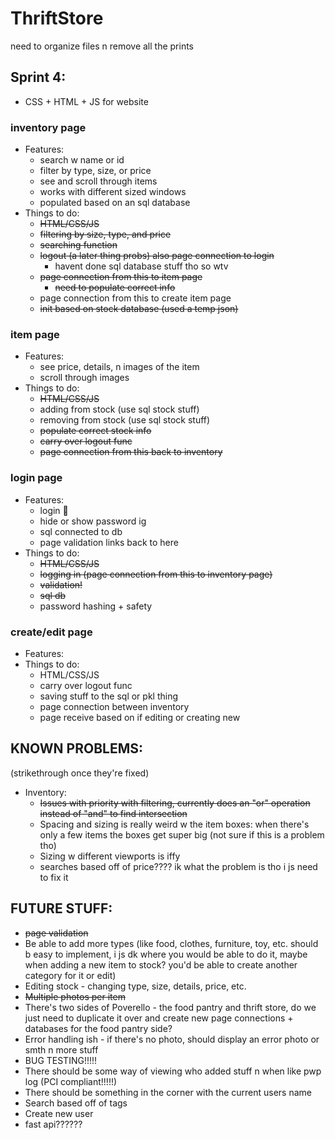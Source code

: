 # ThriftStore

need to organize files n remove all the prints

## Sprint 4:
  - CSS + HTML + JS for website
###  inventory page
- Features:
  - search w name or id
  - filter by type, size, or price
  - see and scroll through items
  - works with different sized windows
  - populated based on an sql database
- Things to do:
  - ~~HTML/CSS/JS~~
  - ~~filtering by size, type, and price~~
  - ~~searching function~~
  - ~~logout (a later thing probs) also page connection to login~~
    - havent done sql database stuff tho so wtv
  - ~~page connection from this to item page~~
      - ~~need to populate correct info~~
  - page connection from this to create item page
  - ~~init based on stock database (used a temp json)~~
###  item page
- Features:
  - see price, details, n images of the item
  - scroll through images
- Things to do:
  - ~~HTML/CSS/JS~~
  - adding from stock (use sql stock stuff)
  - removing from stock (use sql stock stuff)
  - ~~populate correct stock info~~
  - ~~carry over logout func~~
  - ~~page connection from this back to inventory~~
###  login page
- Features:
  - login 🤯
  - hide or show password ig
  - sql connected to db
  - page validation links back to here
- Things to do:
  - ~~HTML/CSS/JS~~
  - ~~logging in (page connection from this to inventory page)~~
  - ~~validation!~~
  - ~~sql db~~
  - password hashing + safety
 
###  create/edit page
- Features:
- Things to do:
  - HTML/CSS/JS
  - carry over logout func
  - saving stuff to the sql or pkl thing
  - page connection between inventory
  - page receive based on if editing or creating new

## KNOWN PROBLEMS:
  (strikethrough once they're fixed)
  - Inventory:
    - ~~Issues with priority with filtering, currently does an "or" operation instead of "and" to find intersection~~
    - Spacing and sizing is really weird w the item boxes: when there's only a few items the boxes get super big (not sure if this is a problem tho)
    - Sizing w different viewports is iffy
    - searches based off of price???? ik what the problem is tho i js need to fix it

## FUTURE STUFF:
  - ~~page validation~~
  - Be able to add more types (like food, clothes, furniture, toy, etc. should b easy to implement, i js dk where you would be able to do it, maybe when adding a new item to stock? you'd be able to create another category for it or edit)
  - Editing stock - changing type, size, details, price, etc.
  - ~~Multiple photos per item~~
  - There's two sides of Poverello - the food pantry and thrift store, do we just need to duplicate it over and create new page connections + databases for the food pantry side?
  - Error handling ish - if there's no photo, should display an error photo or smth n more stuff
  - BUG TESTING!!!!!
  - There should be some way of viewing who added stuff n when like pwp log (PCI compliant!!!!!)
  - There should be something in the corner with the current users name
  - Search based off of tags
  - Create new user
  - fast api??????
